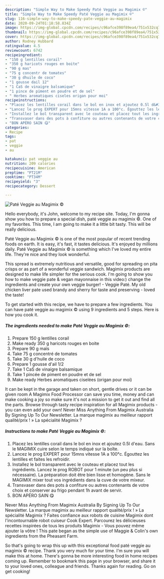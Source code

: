 ```yaml
---
description: "Simple Way to Make Speedy Paté Veggie au Magimix ©️"
title: "Simple Way to Make Speedy Paté Veggie au Magimix ©️"
slug: 116-simple-way-to-make-speedy-pate-veggie-au-magimix
date: 2020-09-24T01:18:58.834Z
image: https://img-global.cpcdn.com/recipes/c96afce398f89ea4/751x532cq70/pate-veggie-au-magimix-️-photo-principale-de-la-recette.jpg
thumbnail: https://img-global.cpcdn.com/recipes/c96afce398f89ea4/751x532cq70/pate-veggie-au-magimix-️-photo-principale-de-la-recette.jpg
cover: https://img-global.cpcdn.com/recipes/c96afce398f89ea4/751x532cq70/pate-veggie-au-magimix-️-photo-principale-de-la-recette.jpg
author: Rodney Hubbard
ratingvalue: 4.5
reviewcount: 6742
recipeingredient:
- "150 g lentilles corail"
- "350 g haricots rouges en boite"
- "90 g mas"
- "75 g concentr de tomates"
- "30 g dhuile de coco"
- "1 gousse dail 12"
- "1 CaS de vinaigre balsamique"
- "1 pince de piment en poudre et de sel"
- " Herbes aromatiques ciseles origan pour moi"
recipeinstructions:
- "Placez les lentilles corail dans le bol en inox et ajoutez 0.5l d&#39;eau. Sans le MAGIMIX cuire selon le temps indiqué sur la boîte."
- "Lancez le prog EXPERT pour 15mns vitesse 1A a 100°c. Égouttez les lentilles et faites les refroidir."
- "Installez le bol transparent avec le couteau et placez tout les ingrédients. Lancez le prog ROBOT pour 1 minute (un peu plus si nécessaire). La préparation doit être bien lisse et homogène. Sans le MAGIMIX mixer tout vos ingrédients dans la cuve de votre mixeur."
- "Transvaser dans des pots à confiture ou autres contenants de votre choix et conserver au frigo pendant 1h avant de servir."
- "BON APÉRO SAIN 😋"
categories:
- Recipe
tags:
- pat
- veggie
- au

katakunci: pat veggie au 
nutrition: 209 calories
recipecuisine: American
preptime: "PT21M"
cooktime: "PT34M"
recipeyield: "3"
recipecategory: Dessert

---
```



![Paté Veggie au Magimix ©️](https://img-global.cpcdn.com/recipes/c96afce398f89ea4/751x532cq70/pate-veggie-au-magimix-️-photo-principale-de-la-recette.jpg)

Hello everybody, it's John, welcome to my recipe site. Today, I'm gonna show you how to prepare a special dish, paté veggie au magimix ©️. One of my favorites. This time, I am going to make it a little bit tasty. This will be really delicious.

Paté Veggie au Magimix ©️ is one of the most popular of recent trending foods on earth. It is easy, it's fast, it tastes delicious. It's enjoyed by millions daily. Paté Veggie au Magimix ©️ is something which I've loved my entire life. They're nice and they look wonderful.

This spread is extremely nutritious and versatile, good for spreading on pita crisps or as part of a wonderful veggie sandwich. Magimix products are designed to make life simpler for the serious cook. I&#39;m going to show you how to make veggie pate &amp; vegan mayonnaise in this video:) change the ingredients and create your own veggie burger! - Veggie Paté. My old chicken liver pate used brandy and sherry for taste and preserving - loved the taste!


To get started with this recipe, we have to prepare a few ingredients. You can have paté veggie au magimix ©️ using 9 ingredients and 5 steps. Here is how you cook it.

<!--inarticleads1-->

##### The ingredients needed to make Paté Veggie au Magimix ©️:

1. Prepare 150 g lentilles corail
1. Make ready 350 g haricots rouges en boite
1. Prepare 90 g maïs
1. Take 75 g concentré de tomates
1. Take 30 g d&#39;huile de coco
1. Prepare 1 gousse d&#39;ail 1/2
1. Take 1 CaS de vinaigre balsamique
1. Take 1 pincée de piment en poudre et de sel
1. Make ready  Herbes aromatiques ciselées (origan pour moi)


It can be kept in the garage and taken on short, gentle drives or it can be given room A Magimix Food Processor can save you time, money and can make cooking a joy so make sure it&#39;s not a mission to get it out and find all the parts. Browse through tasty recipe inspiration for all Magimix products - you can even add your own! Never Miss Anything From Magimix Australia By Signing Up To Our Newsletter. La marque magimix au meilleur rapport qualité/prix ! » La spécialité Magimix ? 

<!--inarticleads2-->

##### Instructions to make Paté Veggie au Magimix ©️:

1. Placez les lentilles corail dans le bol en inox et ajoutez 0.5l d&#39;eau. Sans le MAGIMIX cuire selon le temps indiqué sur la boîte.
1. Lancez le prog EXPERT pour 15mns vitesse 1A a 100°c. Égouttez les lentilles et faites les refroidir.
1. Installez le bol transparent avec le couteau et placez tout les ingrédients. Lancez le prog ROBOT pour 1 minute (un peu plus si nécessaire). La préparation doit être bien lisse et homogène. Sans le MAGIMIX mixer tout vos ingrédients dans la cuve de votre mixeur.
1. Transvaser dans des pots à confiture ou autres contenants de votre choix et conserver au frigo pendant 1h avant de servir.
1. BON APÉRO SAIN 😋


Never Miss Anything From Magimix Australia By Signing Up To Our Newsletter. La marque magimix au meilleur rapport qualité/prix ! » La spécialité Magimix ? Faites confiance aux robots de cuisine Magimix dont l&#39;incontournable robot cuiseur Cook Expert. Parcourez les délicieuses recettes inspirées de tous les produits Magimix - Vous pouvez même ajouter la vôtre ! This pate began as the simple use of Maggie &amp; Colin&#39;s own ingredients from the Pheasant Farm. 

So that's going to wrap this up with this exceptional food paté veggie au magimix ©️ recipe. Thank you very much for your time. I'm sure you will make this at home. There's gonna be more interesting food in home recipes coming up. Remember to bookmark this page in your browser, and share it to your loved ones, colleague and friends. Thanks again for reading. Go on get cooking!
